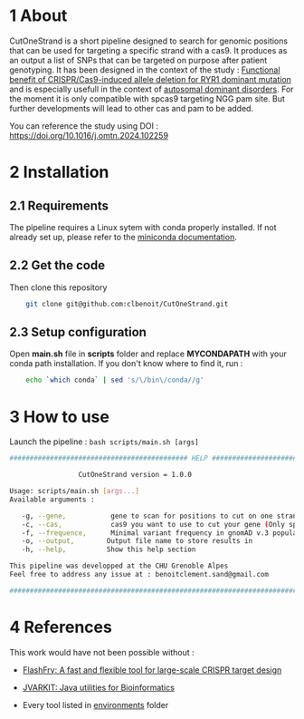 # 1 About

CutOneStrand is a short pipeline designed to search for genomic positions that can be used for targeting a specific strand with a cas9. It produces as an output a list of SNPs that can be targeted on purpose after patient genotyping. It has been designed in the context of the study : [Functional benefit of CRISPR/Cas9-induced allele deletion for RYR1 dominant mutation](https://doi.org/10.1101/2024.01.24.576997) and is especially usefull in the context of [autosomal dominant disorders](https://www.genome.gov/genetics-glossary/Autosomal-Recessive-Disorder). For the moment it is only compatible with spcas9 targeting NGG pam site. But further developments will lead to other cas and pam to be added.

You can reference the study using DOI : https://doi.org/10.1016/j.omtn.2024.102259

# 2 Installation

## 2.1 Requirements

The pipeline requires a Linux sytem with conda properly installed. If not
already set up, please refer to the [miniconda
documentation](https://docs.conda.io/en/latest/miniconda.html).

## 2.2 Get the code

Then clone this repository

```bash
    git clone git@github.com:clbenoit/CutOneStrand.git
```

## 2.3 Setup configuration

Open **main.sh** file in **scripts** folder and replace **MYCONDAPATH** with your conda path installation. If you don't know where to find it, run :

```bash
    echo `which conda` | sed 's/\/bin\/conda//g'
```

# 3 How to use

Launch the pipeline : `bash scripts/main.sh [args]`

```bash
############################################ HELP #####################################################

                 CutOneStrand version = 1.0.0

Usage: scripts/main.sh [args...]
Available arguments :

   -g, --gene,           gene to scan for positions to cut on one strand only, ex : RYR1
   -c, --cas,            cas9 you want to use to cut your gene (Only spcas9 available on v1.0)
   -f, --frequence,      Minimal variant frequency in gnomAD v.3 population
   -o, --output,        Output file name to store results in
   -h, --help,          Show this help section

This pipeline was developped at the CHU Grenoble Alpes
Feel free to address any issue at : benoitclement.sand@gmail.com

#######################################################################################################
```

# 4 References

This work would have not been possible without :

- [FlashFry: A fast and flexible tool for large-scale CRISPR target design](https://github.com/mckennalab/FlashFry)

- [JVARKIT: Java utilities for Bioinformatics](https://github.com/lindenb/jvarkit)

- Every tool listed in [environments](environments) folder


